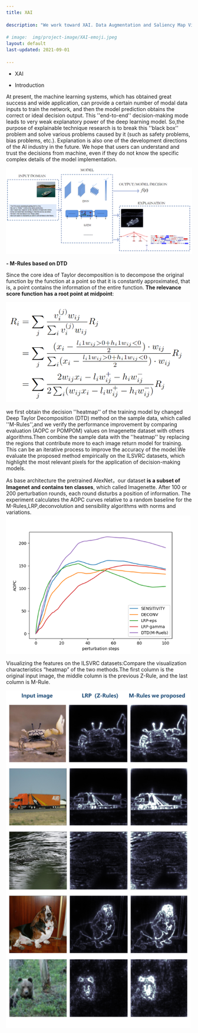```yaml
---
title: XAI

description: "We work toward XAI. Data Augmentation and Saliency Map Visualization are our research thrusts now"

# image:  img/project-image/XAI-emoji.jpeg
layout: default
last-updated: 2021-09-01

---
```



- XAI

- Introduction 

At present, the machine learning systems, which has obtained great success and wide application, can provide a certain number of modal data inputs to train the network, and then the model prediction obtains the correct or ideal decision output. This ''end-to-end'' decision-making mode leads to very weak explanatory power of the deep learning model. So,the purpose of explainable technique research is to break this ''black box''  problem and solve various problems caused by it (such as safety problems, bias problems, etc.). Explanation is also one of the development directions of the AI industry in the future. We hope that users can understand and trust the decisions from machine, even if they do not know the specific complex details of the model implementation. 

<img src="/img/project-image/XAI/XAI1.png" alt="XAI1" style="zoom:70%;" />

**- M-Rules based on DTD**

Since the core idea of Taylor decomposition is to decompose the original function by the function at a point so that it is constantly approximated, that is, a point contains the information of the entire function. **The relevance score function has a root point at midpoint**:

<img src="/img/project-image/XAI/formula.png" alt="FORMULA" width="500px" />

we first obtain the decision ''heatmap'' of the training model by changed Deep Taylor Decomposition (DTD) method on the sample data, which called ''M-Rules'',and we verify the performance improvement by comparing evaluation (AOPC or POMPOM) values on Imagenette dataset with others algorithms.Then combine the sample data with the ''heatmap'' by replacing the regions that contribute more to each image return model for training. This can be an iterative process to improve the accuracy of the model.We evaluate the proposed method empirically on the ILSVRC datasets, which highlight the most relevant pixels for the application of decision-making models. 

As base architecture the pretrained AlexNet，our dataset **is a subset of Imagenet and contains ten classes**, which called Imagenette. After 100 or 200 perturbation rounds, each round disturbs a position of information. The experiment calculates the AOPC curves relative to a random baseline for the M-Rules,LRP,deconvolution and sensibility algorithms with norms and variations.
<img src="/img/project-image/XAI/exp2.png" alt="AOPC" width="500px" />

Visualizing the features on the ILSVRC datasets:Compare the visualization characteristics “heatmap” of the two methods.The first column is the original input image, the middle column is the previous Z-Rule, and the last column is M-Rule.

<img src="/img/project-image/XAI/exp3.png" alt="VISUALIZE" width="500px" />


  
